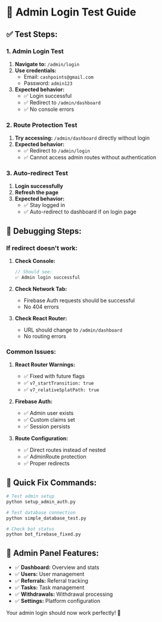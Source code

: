 # 🔐 Admin Login Test Guide

## ✅ **Test Steps:**

### **1. Admin Login Test**
1. **Navigate to:** `/admin/login`
2. **Use credentials:**
   - Email: `cashpoints@gmail.com`
   - Password: `admin123`
3. **Expected behavior:**
   - ✅ Login successful
   - ✅ Redirect to `/admin/dashboard`
   - ✅ No console errors

### **2. Route Protection Test**
1. **Try accessing:** `/admin/dashboard` directly without login
2. **Expected behavior:**
   - ✅ Redirect to `/admin/login`
   - ✅ Cannot access admin routes without authentication

### **3. Auto-redirect Test**
1. **Login successfully**
2. **Refresh the page**
3. **Expected behavior:**
   - ✅ Stay logged in
   - ✅ Auto-redirect to dashboard if on login page

## 🔧 **Debugging Steps:**

### **If redirect doesn't work:**

1. **Check Console:**
   ```javascript
   // Should see:
   ✅ Admin login successful
   ```

2. **Check Network Tab:**
   - Firebase Auth requests should be successful
   - No 404 errors

3. **Check React Router:**
   - URL should change to `/admin/dashboard`
   - No routing errors

### **Common Issues:**

1. **React Router Warnings:**
   - ✅ Fixed with future flags
   - ✅ `v7_startTransition: true`
   - ✅ `v7_relativeSplatPath: true`

2. **Firebase Auth:**
   - ✅ Admin user exists
   - ✅ Custom claims set
   - ✅ Session persists

3. **Route Configuration:**
   - ✅ Direct routes instead of nested
   - ✅ AdminRoute protection
   - ✅ Proper redirects

## 🚀 **Quick Fix Commands:**

```bash
# Test admin setup
python setup_admin_auth.py

# Test database connection
python simple_database_test.py

# Check bot status
python bot_firebase_fixed.py
```

## 📱 **Admin Panel Features:**

- ✅ **Dashboard:** Overview and stats
- ✅ **Users:** User management
- ✅ **Referrals:** Referral tracking
- ✅ **Tasks:** Task management
- ✅ **Withdrawals:** Withdrawal processing
- ✅ **Settings:** Platform configuration

Your admin login should now work perfectly! 🎉
